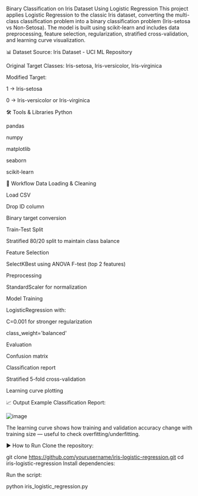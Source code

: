 Binary Classification on Iris Dataset Using Logistic Regression
This project applies Logistic Regression to the classic Iris dataset, converting the multi-class classification problem into a binary classification problem (Iris-setosa vs Non-Setosa). The model is built using scikit-learn and includes data preprocessing, feature selection, regularization, stratified cross-validation, and learning curve visualization.


📊 Dataset
Source: Iris Dataset - UCI ML Repository

Original Target Classes: Iris-setosa, Iris-versicolor, Iris-virginica

Modified Target:

1 → Iris-setosa

0 → Iris-versicolor or Iris-virginica

🛠️ Tools & Libraries
Python

pandas

numpy

matplotlib

seaborn

scikit-learn

🧪 Workflow
Data Loading & Cleaning

Load CSV

Drop ID column

Binary target conversion

Train-Test Split

Stratified 80/20 split to maintain class balance

Feature Selection

SelectKBest using ANOVA F-test (top 2 features)

Preprocessing

StandardScaler for normalization

Model Training

LogisticRegression with:

C=0.001 for stronger regularization

class_weight='balanced'

Evaluation

Confusion matrix

Classification report

Stratified 5-fold cross-validation

Learning curve plotting

📈 Output Example
Classification Report:

![image](https://github.com/user-attachments/assets/80b187a8-5406-4665-a577-ff71e6a9a0db)

The learning curve shows how training and validation accuracy change with training size — useful to check overfitting/underfitting.

▶️ How to Run
Clone the repository:


git clone https://github.com/yourusername/iris-logistic-regression.git
cd iris-logistic-regression
Install dependencies:


Run the script:

python iris_logistic_regression.py

